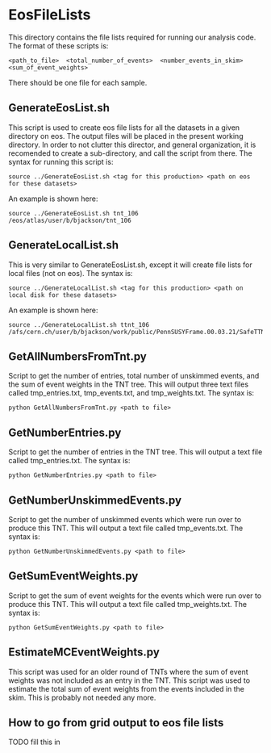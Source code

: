 EosFileLists
============
This directory contains the file lists required for running our analysis code. The format of these scripts is:

```
<path_to_file>  <total_number_of_events>  <number_events_in_skim> <sum_of_event_weights>
```

There should be one file for each sample.

GenerateEosList.sh
------------------
This script is used to create eos file lists for all the datasets in a given directory on eos.
The output files will be placed in the present working directory.
In order to not clutter this director, and general organization, it is recomended to create a sub-directory, and call the script from there.
The syntax for running this script is:
```
source ../GenerateEosList.sh <tag for this production> <path on eos for these datasets>
```
An example is shown here:
```
source ../GenerateEosList.sh tnt_106 /eos/atlas/user/b/bjackson/tnt_106
```

GenerateLocalList.sh
--------------------
This is very similar to GenerateEosList.sh, except it will create file lists for local files (not on eos).
The syntax is:
```
source ../GenerateLocalList.sh <tag for this production> <path on local disk for these datasets>
```
An example is shown here:
```
source ../GenerateLocalList.sh ttnt_106 /afs/cern.ch/user/b/bjackson/work/public/PennSUSYFrame.00.03.21/SafeTTNTDir/
```

GetAllNumbersFromTnt.py
-------------------
Script to get the number of entries, total number of unskimmed events, and the sum of event weights in the TNT tree. This will output three text files called tmp_entries.txt, tmp_events.txt, and tmp_weights.txt.
The syntax is:
```
python GetAllNumbersFromTnt.py <path to file>
```


GetNumberEntries.py
-------------------
Script to get the number of entries in the TNT tree. This will output a text file called tmp_entries.txt.
The syntax is:
```
python GetNumberEntries.py <path to file>
```

GetNumberUnskimmedEvents.py
---------------------------
Script to get the number of unskimmed events which were run over to produce this TNT. This will output a text file called tmp_events.txt.
The syntax is:
```
python GetNumberUnskimmedEvents.py <path to file>
```

GetSumEventWeights.py
---------------------
Script to get the sum of event weights for the events which were run over to produce this TNT. This will output a text file called tmp_weights.txt.
The syntax is:
```
python GetSumEventWeights.py <path to file>
```

EstimateMCEventWeights.py
-------------------------
This script was used for an older round of TNTs where the sum of event weights was not included as an entry in the TNT.
This script was used to estimate the total sum of event weights from the events included in the skim.
This is probably not needed any more.

How to go from grid output to eos file lists
--------------------------------------------
TODO fill this in

